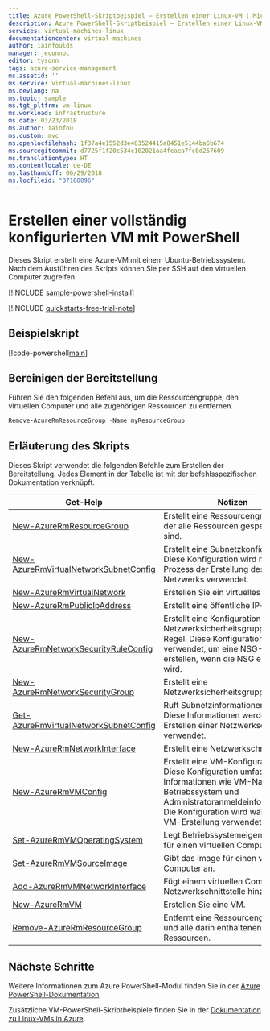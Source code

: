 ```yaml
---
title: Azure PowerShell-Skriptbeispiel – Erstellen einer Linux-VM | Microsoft-Dokumentation
description: Azure PowerShell-Skriptbeispiel – Erstellen einer Linux-VM
services: virtual-machines-linux
documentationcenter: virtual-machines
author: iainfoulds
manager: jeconnoc
editor: tysonn
tags: azure-service-management
ms.assetid: ''
ms.service: virtual-machines-linux
ms.devlang: na
ms.topic: sample
ms.tgt_pltfrm: vm-linux
ms.workload: infrastructure
ms.date: 03/23/2018
ms.author: iainfou
ms.custom: mvc
ms.openlocfilehash: 1f37a4e1552d3e483524415a8451e5144ba6b674
ms.sourcegitcommit: d7725f1f20c534c102021aa4feaea7fc0d257609
ms.translationtype: HT
ms.contentlocale: de-DE
ms.lasthandoff: 06/29/2018
ms.locfileid: "37100096"
---
```

# <a name="create-a-fully-configured-virtual-machine-with-powershell"></a>Erstellen einer vollständig konfigurierten VM mit PowerShell

Dieses Skript erstellt eine Azure-VM mit einem Ubuntu-Betriebssystem. Nach dem Ausführen des Skripts können Sie per SSH auf den virtuellen Computer zugreifen.

[!INCLUDE [sample-powershell-install](../../../includes/sample-powershell-install.md)]

[!INCLUDE [quickstarts-free-trial-note](../../../includes/quickstarts-free-trial-note.md)]

## <a name="sample-script"></a>Beispielskript

[!code-powershell[main](../../../powershell_scripts/virtual-machine/create-vm-detailed/create-vm-detailed.ps1 "Create VM detailed")]

## <a name="clean-up-deployment"></a>Bereinigen der Bereitstellung

Führen Sie den folgenden Befehl aus, um die Ressourcengruppe, den virtuellen Computer und alle zugehörigen Ressourcen zu entfernen.

```powershell
Remove-AzureRmResourceGroup -Name myResourceGroup
```

## <a name="script-explanation"></a>Erläuterung des Skripts

Dieses Skript verwendet die folgenden Befehle zum Erstellen der Bereitstellung. Jedes Element in der Tabelle ist mit der befehlsspezifischen Dokumentation verknüpft.

| Get-Help | Notizen |
|---|---|
| [New-AzureRmResourceGroup](/powershell/module/azurerm.resources/new-azurermresourcegroup) | Erstellt eine Ressourcengruppe, in der alle Ressourcen gespeichert sind. |
| [New-AzureRmVirtualNetworkSubnetConfig](/powershell/module/azurerm.network/new-azurermvirtualnetworksubnetconfig) | Erstellt eine Subnetzkonfiguration. Diese Konfiguration wird mit dem Prozess der Erstellung des virtuellen Netzwerks verwendet. |
| [New-AzureRmVirtualNetwork](/powershell/module/azurerm.network/new-azurermvirtualnetwork) | Erstellen Sie ein virtuelles Netzwerk. |
| [New-AzureRmPublicIpAddress](/powershell/module/azurerm.network/new-azurermpublicipaddress) | Erstellt eine öffentliche IP-Adresse. |
| [New-AzureRmNetworkSecurityRuleConfig](/powershell/module/azurerm.network/new-azurermnetworksecurityruleconfig) | Erstellt eine Konfiguration der Netzwerksicherheitsgruppen-Regel. Diese Konfiguration wird verwendet, um eine NSG-Regel zu erstellen, wenn die NSG erstellt wird. |
| [New-AzureRmNetworkSecurityGroup](/powershell/module/azurerm.network/new-azurermnetworksecuritygroup) | Erstellt eine Netzwerksicherheitsgruppe. |
| [Get-AzureRmVirtualNetworkSubnetConfig](/powershell/module/azurerm.network/get-azurermvirtualnetworksubnetconfig) | Ruft Subnetzinformationen ab. Diese Informationen werden beim Erstellen einer Netzwerkschnittstelle verwendet. |
| [New-AzureRmNetworkInterface](/powershell/module/azurerm.network/new-azurermnetworkinterface) | Erstellt eine Netzwerkschnittstelle. |
| [New-AzureRmVMConfig](/powershell/module/azurerm.compute/new-azurermvmconfig) | Erstellt eine VM-Konfiguration. Diese Konfiguration umfasst Informationen wie VM-Name, Betriebssystem und Administratoranmeldeinformationen. Die Konfiguration wird während der VM-Erstellung verwendet. |
| [Set-AzureRmVMOperatingSystem](/powershell/module/azurerm.compute/set-azurermvmoperatingsystem) | Legt Betriebssystemeigenschaften für einen virtuellen Computer fest. |
| [Set-AzureRmVMSourceImage](/powershell/module/azurerm.compute/set-azurermvmsourceimage) | Gibt das Image für einen virtuellen Computer an. |
| [Add-AzureRmVMNetworkInterface](/powershell/module/azurerm.compute/add-azurermvmnetworkinterface) | Fügt einem virtuellen Computer eine Netzwerkschnittstelle hinzu |
| [New-AzureRmVM](/powershell/module/azurerm.compute/new-azurermvm) | Erstellen Sie eine VM. |
|[Remove-AzureRmResourceGroup](/powershell/module/azurerm.resources/remove-azurermresourcegroup) | Entfernt eine Ressourcengruppe und alle darin enthaltenen Ressourcen. |

## <a name="next-steps"></a>Nächste Schritte

Weitere Informationen zum Azure PowerShell-Modul finden Sie in der [Azure PowerShell-Dokumentation](/powershell/azure/overview).

Zusätzliche VM-PowerShell-Skriptbeispiele finden Sie in der [Dokumentation zu Linux-VMs in Azure](../linux/powershell-samples.md?toc=%2fazure%2fvirtual-machines%2flinux%2ftoc.json).
